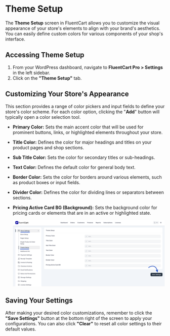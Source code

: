  # Theme Setup

The **Theme Setup** screen in FluentCart allows you to customize the visual appearance of your store's elements to align with your brand's aesthetics. You can easily define custom colors for various components of your shop's interface.

## Accessing Theme Setup

1.  From your WordPress dashboard, navigate to **FluentCart Pro > Settings** in the left sidebar.
2.  Click on the **"Theme Setup"** tab.

## Customizing Your Store's Appearance

This section provides a range of color pickers and input fields to define your store's color scheme. For each color option, clicking the "**Add**" button will typically open a color selection tool.

* **Primary Color:** Sets the main accent color that will be used for prominent buttons, links, or highlighted elements throughout your store.
* **Title Color:** Defines the color for major headings and titles on your product pages and shop sections.
* **Sub Title Color:** Sets the color for secondary titles or sub-headings.
* **Text Color:** Defines the default color for general body text.
* **Border Color:** Sets the color for borders around various elements, such as product boxes or input fields.
* **Divider Color:** Defines the color for dividing lines or separators between sections.
* **Pricing Active Card BG (Background):** Sets the background color for pricing cards or elements that are in an active or highlighted state.

    ![Screenshot of Theme Setup Tab](/guide/public/images/settings-configuration/theme-setup/theme-setup-customization.png)

## Saving Your Settings

After making your desired color customizations, remember to click the **"Save Settings"** button at the bottom right of the screen to apply your configurations. You can also click **"Clear"** to reset all color settings to their default values.

